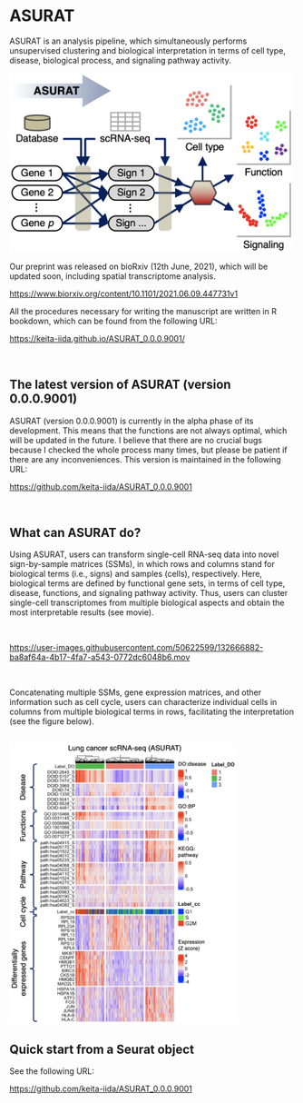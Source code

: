 # ASURAT

ASURAT is an analysis pipeline, which simultaneously performs unsupervised clustering and biological interpretation in terms of cell type, disease, biological process, and signaling pathway activity.



<img src="figures/figure_00_0000.png" width="500px">



Our preprint was released on bioRxiv (12th June, 2021), which will be updated soon, including spatial transcriptome analysis.

https://www.biorxiv.org/content/10.1101/2021.06.09.447731v1

All the procedures necessary for writing the manuscript are written in R bookdown, which can be found from the following URL:

https://keita-iida.github.io/ASURAT_0.0.0.9001/



<br>

## The latest version of ASURAT (version 0.0.0.9001)

ASURAT (version 0.0.0.9001) is currently in the alpha phase of its development. This means that the functions are not always optimal, which will be updated in the future. I believe that there are no crucial bugs because I checked the whole process many times, but please be patient if there are any inconveniences. This version is maintained in the following URL:

https://github.com/keita-iida/ASURAT_0.0.0.9001



<br>

## What can ASURAT do?

Using ASURAT, users can transform single-cell RNA-seq data into novel sign-by-sample matrices (SSMs), in which rows and columns stand for biological terms (i.e., signs) and samples (cells), respectively. Here, biological terms are defined by functional gene sets, in terms of cell type, disease, functions, and signaling pathway activity. Thus, users can cluster single-cell transcriptomes from multiple biological aspects and obtain the most interpretable results (see movie).



<br>

https://user-images.githubusercontent.com/50622599/132666882-ba8af64a-4b17-4fa7-a543-0772dc6048b6.mov

<br>

Concatenating multiple SSMs, gene expression matrices, and other information such as cell cycle, users can characterize individual cells in columns from multiple biological terms in rows, facilitating the interpretation (see the figure below).



<br>

<img src="figures/figure_00_0001.png" width="400px">



<br>

## Quick start from a Seurat object

See the following URL:

https://github.com/keita-iida/ASURAT_0.0.0.9001

